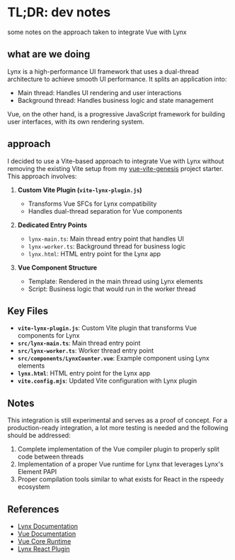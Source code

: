 # TL;DR: dev notes

some notes on the approach taken to integrate Vue with Lynx

## what are we doing

Lynx is a high-performance UI framework that uses a dual-thread architecture to achieve smooth UI performance. It splits an application into:

- Main thread: Handles UI rendering and user interactions
- Background thread: Handles business logic and state management

Vue, on the other hand, is a progressive JavaScript framework for building user interfaces, with its own rendering system.

## approach

I decided to use a Vite-based approach to integrate Vue with Lynx without removing the existing Vite setup from my [vue-vite-genesis](https://github.com/zanuka/vue-vite-genesis) project starter. This approach involves:

1. **Custom Vite Plugin (`vite-lynx-plugin.js`)**
   - Transforms Vue SFCs for Lynx compatibility
   - Handles dual-thread separation for Vue components

2. **Dedicated Entry Points**
   - `lynx-main.ts`: Main thread entry point that handles UI
   - `lynx-worker.ts`: Background thread for business logic
   - `lynx.html`: HTML entry point for the Lynx app

3. **Vue Component Structure**
   - Template: Rendered in the main thread using Lynx elements
   - Script: Business logic that would run in the worker thread

## Key Files

- **`vite-lynx-plugin.js`**: Custom Vite plugin that transforms Vue components for Lynx
- **`src/lynx-main.ts`**: Main thread entry point
- **`src/lynx-worker.ts`**: Worker thread entry point
- **`src/components/LynxCounter.vue`**: Example component using Lynx elements
- **`lynx.html`**: HTML entry point for the Lynx app
- **`vite.config.mjs`**: Updated Vite configuration with Lynx plugin

## Notes

This integration is still experimental and serves as a proof of concept. For a production-ready integration, a lot more testing is needed and the following should be addressed:

1. Complete implementation of the Vue compiler plugin to properly split code between threads
2. Implementation of a proper Vue runtime for Lynx that leverages Lynx's Element PAPI
3. Proper compilation tools similar to what exists for React in the rspeedy ecosystem

## References

- [Lynx Documentation](https://lynxjs.org/)
- [Vue Documentation](https://vuejs.org/)
- [Vue Core Runtime](https://github.com/vuejs/core/tree/main/packages/runtime-dom)
- [Lynx React Plugin](https://github.com/lynx-family/lynx-stack/blob/main/packages/rspeedy/plugin-react/src/entry.ts) 
